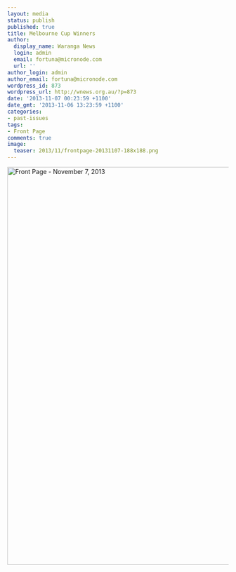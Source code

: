 ```yaml
---
layout: media
status: publish
published: true
title: Melbourne Cup Winners
author:
  display_name: Waranga News
  login: admin
  email: fortuna@micronode.com
  url: ''
author_login: admin
author_email: fortuna@micronode.com
wordpress_id: 873
wordpress_url: http://wnews.org.au/?p=873
date: '2013-11-07 00:23:59 +1100'
date_gmt: '2013-11-06 13:23:59 +1100'
categories:
- past-issues
tags:
- Front Page
comments: true
image:
  teaser: 2013/11/frontpage-20131107-188x188.png
---
```


<a href="{{ site.url }}/images/2013/11/frontpage-20131107.pdf"><img class="alignnone size-full wp-image-868" alt="Front Page - November 7, 2013" src="{{ site.url }}/images/2013/11/frontpage-20131107.png" width="624" height="907" /></a>
